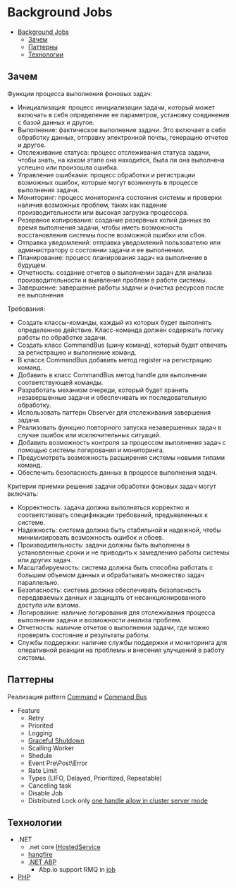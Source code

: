 # Background Jobs

- [Background Jobs](#background-jobs)
  - [Зачем](#зачем)
  - [Паттерны](#паттерны)
  - [Технологии](#технологии)

## Зачем

Функции процесса выполнения фоновых задач:

- Инициализация: процесс инициализации задачи, который может включать в себя определение ее параметров, установку соединения с базой данных и другое.
- Выполнение: фактическое выполнение задачи. Это включает в себя обработку данных, отправку электронной почты, генерацию отчетов и другое.
- Отслеживание статуса: процесс отслеживания статуса задачи, чтобы знать, на каком этапе она находится, была ли она выполнена успешно или произошла ошибка.
- Управление ошибками: процесс обработки и регистрации возможных ошибок, которые могут возникнуть в процессе выполнения задачи.
- Мониторинг: процесс мониторинга состояния системы и проверки наличия возможных проблем, таких как падение производительности или высокая загрузка процессора.
- Резервное копирование: создание резервных копий данных во время выполнения задачи, чтобы иметь возможность восстановления системы после возможной ошибки или сбоя.
- Отправка уведомлений: отправка уведомлений пользователю или администратору о состоянии задачи и ее выполнении.
- Планирование: процесс планирования задач на выполнение в будущем.
- Отчетность: создание отчетов о выполнении задач для анализа производительности и выявления проблем в работе системы.
- Завершение: завершение работы задачи и очистка ресурсов после ее выполнения

Требования:

- Создать классы-команды, каждый из которых будет выполнять определенное действие. Класс-команда должен содержать логику работы по обработке задачи.
- Создать класс CommandBus (шину команд), который будет отвечать за регистрацию и выполнение команд.
- В классе CommandBus добавить метод register на регистрацию команд.
- Добавить в класс CommandBus метод handle для выполнения соответствующей команды.
- Разработать механизм очереди, который будет хранить незавершенные задачи и обеспечивать их последовательную обработку.
- Использовать паттерн Observer для отслеживания завершения задачи.
- Реализовать функцию повторного запуска незавершенных задач в случае ошибок или исключительных ситуаций.
- Добавить возможность контроля за процессом выполнения задач с помощью системы логирования и мониторинга.
- Предусмотреть возможность расширения системы новыми типами команд.
- Обеспечить безопасность данных в процессе выполнения задач.

Критерии приемки решения задачи обработки фоновых задач могут включать:

- Корректность: задача должна выполняться корректно и соответствовать спецификации требований, предъявленных к системе.
- Надежность: система должна быть стабильной и надежной, чтобы минимизировать возможность ошибок и сбоев.
- Производительность: задачи должны быть выполнены в установленные сроки и не приводить к замедлению работы системы или других задач.
- Масштабируемость: система должна быть способна работать с большим объемом данных и обрабатывать множество задач параллельно.
- Безопасность: система должна обеспечивать безопасность передаваемых данных и защищать от несанкционированного доступа или взлома.
- Логирование: наличие логирования для отслеживания процесса выполнения задачи и возможности анализа проблем.
- Отчетность: наличие отчетов о выполнении задачи, где можно проверить состояние и результаты работы.
- Службы поддержки: наличие службы поддержки и мониторинга для оперативной реакции на проблемы и внесения улучшений в работу системы.

## Паттерны

Реализация pattern [Command](command.md) и [Command Bus](command.bus.md)

- Feature
  - Retry
  - Priorited
  - Logging
  - [Graceful Shutdown](../deployment/graceful.shutdown.md)
  - Scalling Worker
  - Shedule
  - Event Pre\Post\Error
  - Rate Limit
  - Types (LIFO, Delayed, Prioritized, Repeatable)
  - Canceling task
  - Disable Job
  - Distributed Lock only [one handle allow in cluster server mode](https://docs.abp.io/en/abp/latest/Background-Jobs#clustered-deployment)

## Технологии

- .NET
  - .net core [IHostedService](https://habr.com/ru/articles/658847/)
  - [hangfire](https://www.hangfire.io/)
  - [.NET ABP](https://docs.abp.io/en/abp/4.4/Background-Jobs)
    - Abp.io support RMQ in [job](https://docs.abp.io/en/abp/4.4/Background-Jobs-RabbitMq)
- [PHP](../../../technology/framework/php.md)
